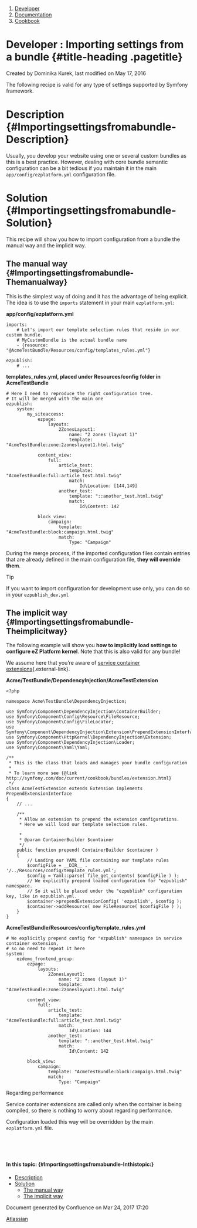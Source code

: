 1.  <span>[Developer](index.html)</span>
2.  <span>[Documentation](Documentation_31429504.html)</span>
3.  <span>[Cookbook](Cookbook_31429528.html)</span>

<span id="title-text"> Developer : Importing settings from a bundle </span> {#title-heading .pagetitle}
===========================================================================

Created by <span class="author"> Dominika Kurek</span>, last modified on
May 17, 2016

<span
class="aui-icon aui-icon-small aui-iconfont-approve confluence-information-macro-icon"></span>
The following recipe is valid for any type of settings supported by
Symfony framework.

Description {#Importingsettingsfromabundle-Description}
===========

Usually, you develop your website using one or several custom bundles as
this is a best practice. However, dealing with core bundle semantic
configuration can be a bit tedious if you maintain it in the main
`app/config/ezplatform.yml` configuration file.

Solution {#Importingsettingsfromabundle-Solution}
========

This recipe will show you how to import configuration from a bundle the
manual way and the implicit way.

The manual way {#Importingsettingsfromabundle-Themanualway}
--------------

This is the simplest way of doing and it has the advantage of being
explicit. The idea is to use the `imports` statement in your main
`ezplatform.yml`:

**app/config/ezplatform.yml**

~~~~ brush:
imports:
    # Let's import our template selection rules that reside in our custom bundle.
    # MyCustomBundle is the actual bundle name
    - {resource: "@AcmeTestBundle/Resources/config/templates_rules.yml"}
 
ezpublish:
    # ...
~~~~

**templates\_rules.yml, placed under Resources/config folder in
AcmeTestBundle**

~~~~ brush:
# Here I need to reproduce the right configuration tree.
# It will be merged with the main one
ezpublish:
    system:
        my_siteaccess:
            ezpage:
                layouts:
                    2ZonesLayout1:
                        name: "2 zones (layout 1)"
                        template: "AcmeTestBundle:zone:2zoneslayout1.html.twig"
    
            content_view:
                full:
                    article_test:
                        template: "AcmeTestBundle:full:article_test.html.twig"
                        match:
                            Id\Location: [144,149]
                    another_test:
                        template: "::another_test.html.twig"
                        match:
                            Id\Content: 142
    
            block_view:
                campaign:
                    template: "AcmeTestBundle:block:campaign.html.twig"
                    match:
                        Type: "Campaign"
~~~~

<span
class="aui-icon aui-icon-small aui-iconfont-info confluence-information-macro-icon"></span>
During the merge process, if the imported configuration files contain
entries that are already defined in the main configuration file, **they
will override them**.

Tip

<span
class="aui-icon aui-icon-small aui-iconfont-approve confluence-information-macro-icon"></span>
If you want to import configuration for development use only, you can do
so in your `ezpublish_dev.yml` 

The implicit way {#Importingsettingsfromabundle-Theimplicitway}
----------------

The following example will show you **how to implicitly load settings to
configure eZ Platform kernel**. Note that this is also valid for any
bundle!

We assume here that you’re aware of [service container
extensions](http://symfony.com/doc/current/book/service_container.html#importing-configuration-via-container-extensions){.external-link}.

**Acme/TestBundle/DependencyInjection/AcmeTestExtension**

~~~~ brush:
<?php
 
namespace Acme\TestBundle\DependencyInjection;
 
use Symfony\Component\DependencyInjection\ContainerBuilder;
use Symfony\Component\Config\Resource\FileResource;
use Symfony\Component\Config\FileLocator;
use Symfony\Component\DependencyInjection\Extension\PrependExtensionInterface;
use Symfony\Component\HttpKernel\DependencyInjection\Extension;
use Symfony\Component\DependencyInjection\Loader;
use Symfony\Component\Yaml\Yaml;
 
/**
 * This is the class that loads and manages your bundle configuration
 *
 * To learn more see {@link http://symfony.com/doc/current/cookbook/bundles/extension.html}
 */
class AcmeTestExtension extends Extension implements PrependExtensionInterface
{
    // ...
 
    /**
     * Allow an extension to prepend the extension configurations.
     * Here we will load our template selection rules.

     *
     * @param ContainerBuilder $container
     */
    public function prepend( ContainerBuilder $container )
    {
        // Loading our YAML file containing our template rules
        $configFile = __DIR__ . '/../Resources/config/template_rules.yml';
        $config = Yaml::parse( file_get_contents( $configFile ) );
        // We explicitly prepend loaded configuration for "ezpublish" namespace.
        // So it will be placed under the "ezpublish" configuration key, like in ezpublish.yml.
        $container->prependExtensionConfig( 'ezpublish', $config );
        $container->addResource( new FileResource( $configFile ) );
    }
}
~~~~

**AcmeTestBundle/Resources/config/template\_rules.yml**

~~~~ brush:
# We explicitly prepend config for "ezpublish" namespace in service container extension, 
# so no need to repeat it here
system:
    ezdemo_frontend_group:
        ezpage:
            layouts:
                2ZonesLayout1:
                    name: "2 zones (layout 1)"
                    template: "AcmeTestBundle:zone:2zoneslayout1.html.twig"
 
        content_view:
            full:
                article_test:
                    template: "AcmeTestBundle:full:article_test.html.twig"
                    match:
                        Id\Location: 144
                another_test:
                    template: "::another_test.html.twig"
                    match:
                        Id\Content: 142
 
        block_view:
            campaign:
                template: "AcmeTestBundle:block:campaign.html.twig"
                match:
                    Type: "Campaign"
~~~~

Regarding performance

<span
class="aui-icon aui-icon-small aui-iconfont-info confluence-information-macro-icon"></span>
Service container extensions are called only when the container is being
compiled, so there is nothing to worry about regarding performance.

<span
class="aui-icon aui-icon-small aui-iconfont-approve confluence-information-macro-icon"></span>
Configuration loaded this way will be overridden by the main
`ezplatform.yml` file.

 

 

#### In this topic: {#Importingsettingsfromabundle-Inthistopic:}

-   [Description](#Importingsettingsfromabundle-Description)
-   [Solution](#Importingsettingsfromabundle-Solution)
    -   [The manual way](#Importingsettingsfromabundle-Themanualway)
    -   [The implicit way](#Importingsettingsfromabundle-Theimplicitway)

Document generated by Confluence on Mar 24, 2017 17:20

[Atlassian](http://www.atlassian.com/)


